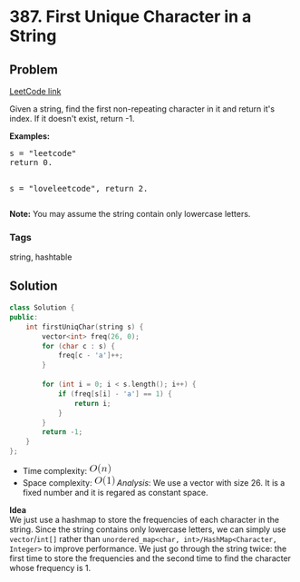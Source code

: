 # 387. First Unique Character in a String
## Problem
[LeetCode link](https://leetcode.com/problems/first-unique-character-in-a-string/)  
<div class="content__u3I1 question-content__JfgR"><div><p>
Given a string, find the first non-repeating character in it and return it's index. If it doesn't exist, return -1.
</p>
<p><b>Examples:</b>
</p><pre>s = "leetcode"
return 0.

s = "loveleetcode",
return 2.
</pre>
<p></p>

<p>
<b>Note:</b> You may assume the string contain only lowercase letters.
</p></div></div>

### Tags
string, hashtable

## Solution
```c++
class Solution {
public:
    int firstUniqChar(string s) {
        vector<int> freq(26, 0);
        for (char c : s) {
            freq[c - 'a']++;
        }
        
        for (int i = 0; i < s.length(); i++) {
            if (freq[s[i] - 'a'] == 1) {
                return i;
            }
        }
        return -1;
    }
};
```

- Time complexity: ![](resources/linear.png)  
- Space complexity: ![](resources/constant.png)
*Analysis*:
We use a vector with size 26. It is a fixed number and it is regared as constant space.


**Idea**  
We just use a hashmap to store the frequencies of each character in the string. Since the string contains only lowercase letters, we can simply use `vector`/`int[]` rather than `unordered_map<char, int>/HashMap<Character, Integer>` to improve performance. We just go through the string twice: the first time to store the frequencies and the second time to find the character whose frequency is 1.

